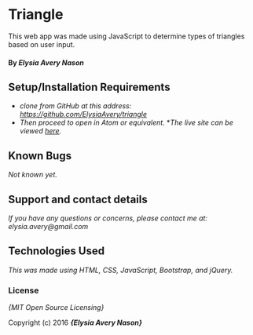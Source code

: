# Triangle
This web app was made using JavaScript to determine types of triangles based on user input.

#### By _Elysia Avery Nason_
## Setup/Installation Requirements

* _clone from GitHub at this address: https://github.com/ElysiaAvery/triangle_
* _Then proceed to open in Atom or equivalent._
*_The live site can be viewed [here](https://elysiaavery.github.io/triangle/)._

## Known Bugs

_Not known yet._

## Support and contact details

_If you have any questions or concerns, please contact me at: elysia.avery@gmail.com_

## Technologies Used

_This was made using HTML, CSS, JavaScript, Bootstrap, and jQuery._

### License

*{MIT Open Source Licensing}*

Copyright (c) 2016 **_{Elysia Avery Nason}_**
